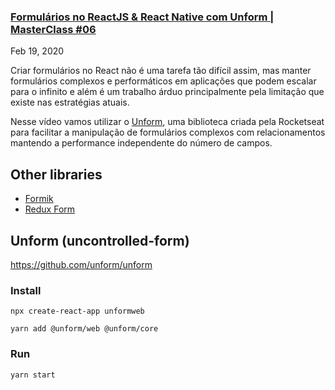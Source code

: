 ### [Formulários no ReactJS & React Native com Unform | MasterClass #06](https://www.youtube.com/watch?v=P65RJTTqkN4)
Feb 19, 2020  

Criar formulários no React não é uma tarefa tão difícil assim, mas manter formulários complexos e performáticos em aplicações que podem escalar para o infinito e além é um trabalho árduo principalmente pela limitação que existe nas estratégias atuais.

Nesse vídeo vamos utilizar o [Unform](https://unform.dev/), uma biblioteca criada pela Rocketseat para facilitar a manipulação de formulários complexos com relacionamentos mantendo a performance independente do número de campos.

## Other libraries

- [Formik](https://formik.org/)
- [Redux Form](https://redux-form.com/8.3.0/)

## Unform (uncontrolled-form)

https://github.com/unform/unform  

### Install

```
npx create-react-app unformweb
```

```
yarn add @unform/web @unform/core
```

### Run

```
yarn start
```